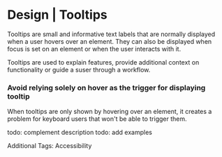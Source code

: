 # Design | Tooltips

Tooltips are small and informative text labels that are normally displayed when a user hovers over an element. They can also be displayed when focus is set on an
element or when the user interacts with it.

Tooltips are used to explain features, provide additional context on functionality or guide a suser through a workflow.
<br>


### Avoid relying solely on hover as the trigger for displaying tooltip

When tooltips are only shown by hovering over an element, it creates a problem for keyboard users that won't be able to trigger them.

todo: complement description
todo: add examples

Additional Tags: Accessibility
<br>